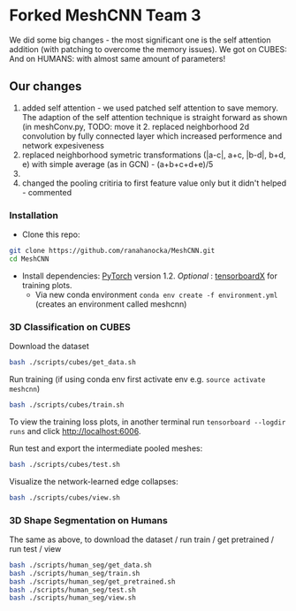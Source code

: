 # Forked MeshCNN Team 3

We did some big changes - the most significant one is the self attention addition (with patching to overcome the memory issues).
We got on CUBES:
And on HUMANS:
with almost same amount of parameters!  

## Our changes
1. added self attention - we used patched self attention to save memory. The adaption of the self attention technique is straight forward as shown (in meshConv.py, TODO: move it 2. replaced neighborhood 2d convolution by fully connected layer which increased performence and network expesiveness
3. replaced neighborhood symetric transformations (|a-c|, a+c, |b-d|, b+d, e) with simple average (as in GCN) - (a+b+c+d+e)/5
4. 
5. changed the pooling critiria to first feature value only but it didn't helped - commented


### Installation
- Clone this repo:
```bash
git clone https://github.com/ranahanocka/MeshCNN.git
cd MeshCNN
```
- Install dependencies: [PyTorch](https://pytorch.org/) version 1.2. <i> Optional </i>: [tensorboardX](https://github.com/lanpa/tensorboardX) for training plots.
  - Via new conda environment `conda env create -f environment.yml` (creates an environment called meshcnn)
  
### 3D Classification on CUBES
Download the dataset
```bash
bash ./scripts/cubes/get_data.sh
```

Run training (if using conda env first activate env e.g. ```source activate meshcnn```)
```bash
bash ./scripts/cubes/train.sh
```

To view the training loss plots, in another terminal run ```tensorboard --logdir runs``` and click [http://localhost:6006](http://localhost:6006).

Run test and export the intermediate pooled meshes:
```bash
bash ./scripts/cubes/test.sh
```

Visualize the network-learned edge collapses:
```bash
bash ./scripts/cubes/view.sh
```

### 3D Shape Segmentation on Humans
The same as above, to download the dataset / run train / get pretrained / run test / view
```bash
bash ./scripts/human_seg/get_data.sh
bash ./scripts/human_seg/train.sh
bash ./scripts/human_seg/get_pretrained.sh
bash ./scripts/human_seg/test.sh
bash ./scripts/human_seg/view.sh
```

